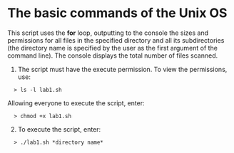 # The basic commands of the Unix OS

This script uses the **for** loop, outputting to the console the sizes and permissions for all files
in the specified directory and all its subdirectories (the directory name is specified by the user
as the first argument of the command line). The console displays the total number of files scanned.

1. The script must have the execute permission. 
To view the permissions, use: 
```
  > ls -l lab1.sh
```
Allowing everyone to execute the script, enter:
```
  > chmod +x lab1.sh
```

2. To execute the script, enter:
```
  > ./lab1.sh *directory name*
```
